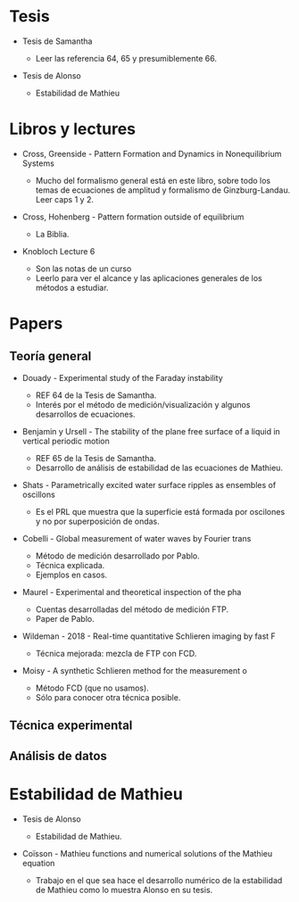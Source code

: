 # Tesis

- Tesis de Samantha
	- Leer las referencia 64, 65 y presumiblemente 66.

- Tesis de Alonso
	- Estabilidad de Mathieu

# Libros y lectures

- Cross, Greenside - Pattern Formation and Dynamics in Nonequilibrium Systems
	- Mucho del formalismo general está en este libro, sobre todo los temas de ecuaciones de amplitud y formalismo de Ginzburg-Landau. Leer caps 1 y 2.

- Cross, Hohenberg - Pattern formation outside of equilibrium
	- La Biblia.

- Knobloch Lecture 6
	- Son las notas de un curso
	- Leerlo para ver el alcance y las aplicaciones generales de los métodos a estudiar.

# Papers

## Teoría general

- Douady  - Experimental study of the Faraday instability
	- REF 64 de la Tesis de Samantha.
	- Interés por el método de medición/visualización y algunos desarrollos de ecuaciones.

- Benjamin y Ursell - The stability of the plane free surface of a liquid in vertical periodic motion
	- REF 65 de la Tesis de Samantha.
	- Desarrollo de análisis de estabilidad de las ecuaciones de Mathieu.

- Shats - Parametrically excited water surface ripples as ensembles of oscillons
	- Es el PRL que muestra que la superficie está formada por oscilones y no por superposición de ondas.

- Cobelli - Global measurement of water waves by Fourier trans
	- Método de medición desarrollado por Pablo.
	- Técnica explicada.
	- Ejemplos en casos.

- Maurel - Experimental and theoretical inspection of the pha
	- Cuentas desarrolladas del método de medición FTP.
	- Paper de Pablo.

- Wildeman - 2018 - Real-time quantitative Schlieren imaging by fast F
	- Técnica mejorada: mezcla de FTP con FCD.

- Moisy - A synthetic Schlieren method for the measurement o
	- Método FCD (que no usamos).
	- Sólo para conocer otra técnica posible.

## Técnica experimental

## Análisis de datos

# Estabilidad de Mathieu

- Tesis de Alonso
	- Estabilidad de Mathieu.

- Coïsson - Mathieu functions and numerical solutions of the Mathieu equation
	- Trabajo en el que sea hace el desarrollo numérico de la estabilidad de Mathieu como lo muestra Alonso en su tesis.
